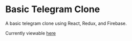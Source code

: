 # Basic Telegram Clone

A basic telegram clone using React, Redux, and Firebase. 

Currently viewable [here](https://telegram-clone-6e382.web.app/)
